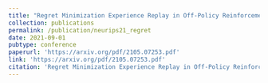```yaml
---
title: "Regret Minimization Experience Replay in Off-Policy Reinforcement Learning"
collection: publications
permalink: /publication/neurips21_regret
date: 2021-09-01
pubtype: conference
paperurl: 'https://arxiv.org/pdf/2105.07253.pdf'
link: 'https://arxiv.org/pdf/2105.07253.pdf'
citation: 'Regret Minimization Experience Replay in Off-Policy Reinforcement Learning. Xu-Hui Liu*, Zhenghai Xue*, Jing-Cheng Pang, Shengyi Jiang, Feng Xu and Yang Yu, In: NeurIPS'21.'
---
```



